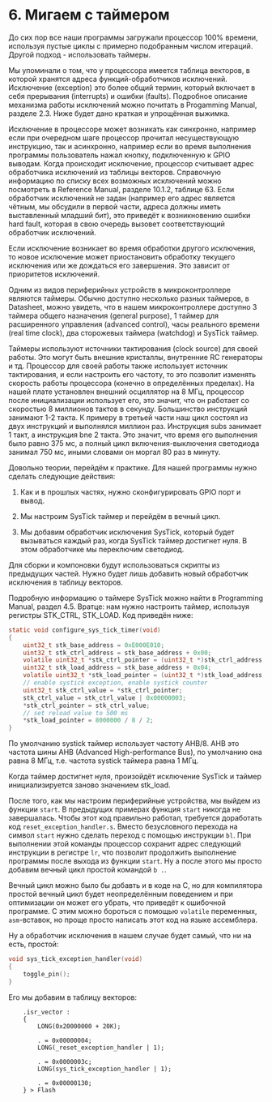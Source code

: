 # 6. Мигаем с таймером

До сих пор все наши программы загружали процессор 100% времени, используя пустые
циклы с примерно подобранным числом итераций. Другой подход - использовать
таймеры.

Мы упоминали о том, что у процессора имеется таблица векторов, в которой
хранятся адреса функций-обработчиков исключений. Исключение (exception) это
более общий термин, который включает в себя прерывания (interrupts) и ошибки
(faults). Подробное описание механизма работы исключений можно почитать в
Progamming Manual, разделе 2.3. Ниже будет дано краткая и упрощённая выжимка.

Исключение в процессоре может возникать как синхронно, например если при
очередном шаге процессор прочитал несуществующую инструкцию, так и асинхронно,
например если во время выполнения программы пользователь нажал кнопку,
подключенную к GPIO выводам. Когда происходит исключение, процессор считывает
адрес обработчика исключений из таблицы векторов. Справочную информацию по
списку всех возможных исключений можно посмотреть в Reference Manual, разделе
10.1.2, таблице 63. Если обработчик исключений не задан (например его адрес
является чётным, мы обсудили в первой части, адреса должны иметь выставленный
младший бит), это приведёт к возникновению ошибки hard fault, которая в свою
очередь вызовет соответствующий обработчик исключений.

Если исключение возникает во время обработки другого исключения, то новое
исключение может приостановить обработку текущего исключения или же дождаться
его завершения. Это зависит от приоритетов исключений.

Одним из видов периферийных устройств в микроконтроллере являются таймеры.
Обычно доступно несколько разных таймеров, в Datasheet, можно увидеть, что в
нашем микроконтроллере доступно 3 таймера общего назначения (general purpose), 1
таймер для расширенного управления (advanced control), часы реального времени
(real time clock), два сторожевых таймера (watchdog) и SysTick таймер.

Таймеры используют источники тактирования (clock source) для своей работы. Это
могут быть внешние кристаллы, внутренние RC генераторы и тд. Процессор для своей
работы также использует источник тактирования, и если настроить его частоту, то
это позволит изменять скорость работы процессора (конечно в определённых
пределах). На нашей плате установлен внешний осциллятор на 8 МГц, процессор
после инициализации использует его, это значит, что он работает со скоростью 8
миллионов тактов в секунду. Большинство инструкций занимают 1-2 такта. К примеру
в третьей части наш цикл состоял из двух инструкций и выполнялся миллион раз.
Инструкция subs занимает 1 такт, а инструкция bne 2 такта. Это значит, что время
его выполнения было равно 375 мс, а полный цикл включения-выключения светодиода
занимал 750 мс, иными словами он моргал 80 раз в минуту.

Довольно теории, перейдём к практике. Для нашей программы нужно сделать
следующие действия:

1. Как и в прошлых частях, нужно сконфигурировать GPIO порт и вывод.

2. Мы настроим SysTick таймер и перейдём в вечный цикл.

3. Мы добавим обработчик исключения SysTick, который будет вызываться каждый
   раз, когда SysTick таймер достигнет нуля. В этом обработчике мы переключим
   светодиод.

Для сборки и компоновки будут использоваться скрипты из предыдущих частей. Нужно
будет лишь добавить новый обработчик исключения в таблицу векторов.

Подробную информацию о таймере SysTick можно найти в Programming Manual, раздел
4.5. Вратце: нам нужно настроить таймер, используя регистры STK_CTRL, STK_LOAD.
Код приведён ниже:

```c
static void configure_sys_tick_timer(void)
{
    uint32_t stk_base_address = 0xE000E010;
    uint32_t stk_ctrl_address = stk_base_address + 0x00;
    volatile uint32_t *stk_ctrl_pointer = (uint32_t *)stk_ctrl_address;
    uint32_t stk_load_address = stk_base_address + 0x04;
    volatile uint32_t *stk_load_pointer = (uint32_t *)stk_load_address;
    // enable systick exception, enable systick counter
    uint32_t stk_ctrl_value = *stk_ctrl_pointer;
    stk_ctrl_value = stk_ctrl_value | 0x00000003;
    *stk_ctrl_pointer = stk_ctrl_value;
    // set reload value to 500 ms
    *stk_load_pointer = 8000000 / 8 / 2;
}
```

По умолчанию systick таймер использует частоту AHB/8. AHB это частота шины AHB
(Advanced High-performance Bus), по умолчанию она равна 8 МГц, т.е. частота
systick таймера равна 1 МГц.

Когда таймер достигнет нуля, произойдёт исключение SysTick и таймер
инициализируется заново значением stk_load.

После того, как мы настроим периферийные устройства, мы выйдем из функции
`start`. В предыдущих примерах функция `start` никогда не завершалась. Чтобы
этот код правильно работал, требуется доработать код
`reset_exception_handler.s`. Вместо безусловного перехода на символ `start`
нужно сделать переход с помощью инструкции `bl`. При выполнении этой команды
процессор сохранит адрес следующий инструкции в регистре `lr`, что позволит
продолжить выполнение программы после выхода из функции `start`. Ну а после
этого мы просто добавим вечный цикл простой командой `b .`.

Вечный цикл можно было бы добавть и в коде на C, но для компилятора простой
вечный цикл будет неопределённым поведением и при оптимизации он может его
убрать, что приведёт к ошибочной программе. С этим можно бороться с помощью
`volatile` переменных, `asm`-вставок, но проще просто написать этот код на языке
ассемблера.

Ну а обработчик исключения в нашем случае будет самый, что ни на есть, простой:

```c
void sys_tick_exception_handler(void)
{
    toggle_pin();
}
```

Его мы добавим в таблицу векторов:

```
    .isr_vector :
    {
        LONG(0x20000000 + 20K);

        . = 0x00000004;
        LONG(_reset_exception_handler | 1);

        . = 0x0000003c;
        LONG(sys_tick_exception_handler | 1);

        . = 0x00000130;
    } > Flash
```
